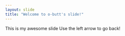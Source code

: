```yaml
---
layout: slide
title: "Welcome to o-butt's slide!"
---
```

This is my awesome slide
Use the left arrow to go back!
